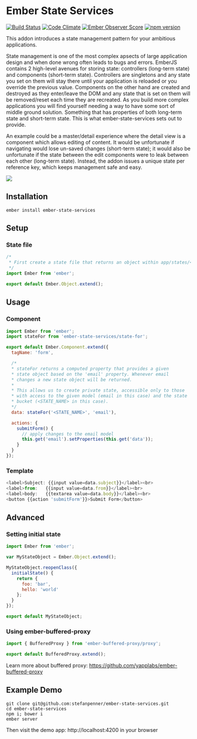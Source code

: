 # Ember State Services

[![Build Status](https://travis-ci.org/stefanpenner/ember-state-services.svg?branch=master)](https://travis-ci.org/stefanpenner/ember-state-services)
[![Code Climate](https://codeclimate.com/github/stefanpenner/ember-state-services/badges/gpa.svg)](https://codeclimate.com/github/stefanpenner/ember-state-services)
[![Ember Observer Score](http://emberobserver.com/badges/ember-state-services.svg)](http://emberobserver.com/addons/ember-state-services)
[![npm version](https://badge.fury.io/js/ember-state-services.svg)](http://badge.fury.io/js/ember-state-services)

This addon introduces a state management pattern for your ambitious applications.

State management is one of the most complex apsects of large application design and when done wrong often leads to bugs and errors. EmberJS contains 2 high-level avenues for storing state: controllers (long-term state) and components (short-term state). Controllers are singletons and any state you set on them will stay there until your application is reloaded or you override the previous value. Components on the other hand are created and destroyed as they enter/leave the DOM and any state that is set on them will be removed/reset each time they are recreated. As you build more complex applications you will find yourself needing a way to have some sort of middle ground solution. Something that has properties of both long-term state and short-term state. This is what ember-state-services sets out to provide.

An example could be a master/detail experience where the detail view is a component which allows editing of content. It would be unfortunate if navigating would lose un-saved changes (short-term state); it would also be unfortunate if the state between the edit components were to leak between each other (long-term state). Instead, the addon issues a unique state per reference key, which keeps management safe and easy.

[![](https://i.vimeocdn.com/video/539171813_640x358.jpg)](https://vimeo.com/141974064)

## Installation

```shell
ember install ember-state-services
```

## Setup

### State file

```js
/*
 * First create a state file that returns an object within app/states/<STATE_NAME>.js
 */
import Ember from 'ember';

export default Ember.Object.extend();
```

## Usage

### Component

```js
import Ember from 'ember';
import stateFor from 'ember-state-services/state-for';

export default Ember.Component.extend({
  tagName: 'form',

  /*
  * stateFor returns a computed property that provides a given
  * state object based on the 'email' property. Whenever email
  * changes a new state object will be returned. 
  *
  * This allows us to create private state, accessible only to those
  * with access to the given model (email in this case) and the state
  * bucket (<STATE_NAME> in this case).
  */
  data: stateFor('<STATE_NAME>', 'email'),

  actions: {
    submitForm() {
      // apply changes to the email model
      this.get('email').setProperties(this.get('data'));
    }
  }
});
```

### Template

```js
<label>Subject: {{input value=data.subject}}</label><br>
<label>from:   {{input value=data.from}}</label><br>
<label>body:   {{textarea value=data.body}}</label><br>
<button {{action 'submitForm'}}>Submit Form</button>
```

## Advanced

### Setting initial state

```js
import Ember from 'ember';

var MyStateObject = Ember.Object.extend();

MyStateObject.reopenClass({
  initialState() {
    return {
      foo: 'bar',
      hello: 'world'
    };
  }
});

export default MyStateObject;
```

### Using ember-buffered-proxy

```js
import { BufferedProxy } from 'ember-buffered-proxy/proxy';

export default BufferedProxy.extend();
```

Learn more about buffered proxy: https://github.com/yapplabs/ember-buffered-proxy

## Example Demo

```
git clone git@github.com:stefanpenner/ember-state-services.git
cd ember-state-services
npm i; bower i
ember server
```

Then visit the demo app: http://localhost:4200 in your browser

